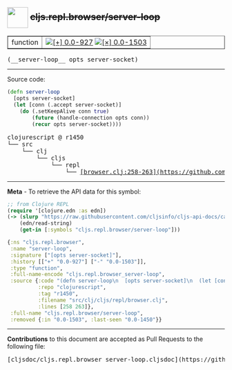 ## <img width="48px" valign="middle" src="http://i.imgur.com/Hi20huC.png"> ~~cljs.repl.browser/server-loop~~

 <table border="1">
<tr>

<td>function</td>
<td><a href="https://github.com/cljsinfo/cljs-api-docs/tree/0.0-927"><img valign="middle" alt="[+] 0.0-927" src="https://img.shields.io/badge/+-0.0--927-lightgrey.svg"></a> <a href="https://github.com/cljsinfo/cljs-api-docs/tree/0.0-1503"><img valign="middle" alt="[×] 0.0-1503" src="https://img.shields.io/badge/×-0.0--1503-red.svg"></a> </td>
</tr>
</table>

 <samp>
(__server-loop__ opts server-socket)<br>
</samp>

---





Source code:

```clj
(defn server-loop
  [opts server-socket]
  (let [conn (.accept server-socket)]
    (do (.setKeepAlive conn true)
        (future (handle-connection opts conn))
        (recur opts server-socket))))
```

 <pre>
clojurescript @ r1450
└── src
    └── clj
        └── cljs
            └── repl
                └── <ins>[browser.clj:258-263](https://github.com/clojure/clojurescript/blob/r1450/src/clj/cljs/repl/browser.clj#L258-L263)</ins>
</pre>


---

__Meta__ - To retrieve the API data for this symbol:

```clj
;; from Clojure REPL
(require '[clojure.edn :as edn])
(-> (slurp "https://raw.githubusercontent.com/cljsinfo/cljs-api-docs/catalog/cljs-api.edn")
    (edn/read-string)
    (get-in [:symbols "cljs.repl.browser/server-loop"]))
```

```clj
{:ns "cljs.repl.browser",
 :name "server-loop",
 :signature ["[opts server-socket]"],
 :history [["+" "0.0-927"] ["-" "0.0-1503"]],
 :type "function",
 :full-name-encode "cljs.repl.browser_server-loop",
 :source {:code "(defn server-loop\n  [opts server-socket]\n  (let [conn (.accept server-socket)]\n    (do (.setKeepAlive conn true)\n        (future (handle-connection opts conn))\n        (recur opts server-socket))))",
          :repo "clojurescript",
          :tag "r1450",
          :filename "src/clj/cljs/repl/browser.clj",
          :lines [258 263]},
 :full-name "cljs.repl.browser/server-loop",
 :removed {:in "0.0-1503", :last-seen "0.0-1450"}}

```

---

__Contributions__ to this document are accepted as Pull Requests to the following file:

 <pre>
[cljsdoc/cljs.repl.browser_server-loop.cljsdoc](https://github.com/cljsinfo/cljs-api-docs/blob/master/cljsdoc/cljs.repl.browser_server-loop.cljsdoc)
</pre>


